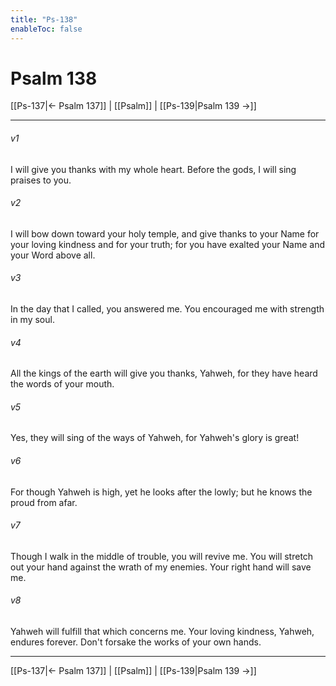 ```yaml
---
title: "Ps-138"
enableToc: false
---
```

# Psalm 138

[[Ps-137|← Psalm 137]] | [[Psalm]] | [[Ps-139|Psalm 139 →]]
***



###### v1 
I will give you thanks with my whole heart. Before the gods, I will sing praises to you. 

###### v2 
I will bow down toward your holy temple, and give thanks to your Name for your loving kindness and for your truth; for you have exalted your Name and your Word above all. 

###### v3 
In the day that I called, you answered me. You encouraged me with strength in my soul. 

###### v4 
All the kings of the earth will give you thanks, Yahweh, for they have heard the words of your mouth. 

###### v5 
Yes, they will sing of the ways of Yahweh, for Yahweh's glory is great! 

###### v6 
For though Yahweh is high, yet he looks after the lowly; but he knows the proud from afar. 

###### v7 
Though I walk in the middle of trouble, you will revive me. You will stretch out your hand against the wrath of my enemies. Your right hand will save me. 

###### v8 
Yahweh will fulfill that which concerns me. Your loving kindness, Yahweh, endures forever. Don't forsake the works of your own hands.

***
[[Ps-137|← Psalm 137]] | [[Psalm]] | [[Ps-139|Psalm 139 →]]
